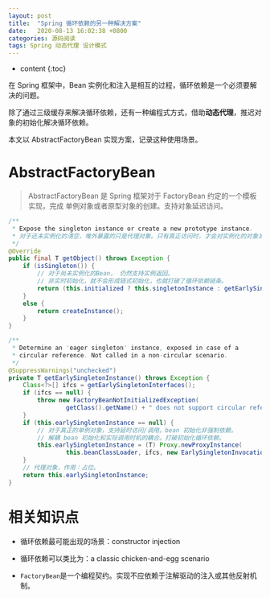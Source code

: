 ```yaml
---
layout: post
title:  "Spring 循环依赖的另一种解决方案"
date:   2020-08-13 16:02:38 +0800
categories: 源码阅读
tags: Spring 动态代理 设计模式 
---
```


* content
{:toc}


在 Spring 框架中，Bean 实例化和注入是相互的过程，循环依赖是一个必须要解决的问题。

除了通过三级缓存来解决循环依赖，还有一种编程式方式，借助**动态代理**，推迟对象的初始化解决循环依赖。

本文以 AbstractFactoryBean 实现方案，记录这种使用场景。

# AbstractFactoryBean

> AbstractFactoryBean 是 Spring 框架对于 FactoryBean 约定的一个模板实现，完成 单例对象或者原型对象的创建。支持对象延迟访问。

```java
/**
 * Expose the singleton instance or create a new prototype instance.
 * 对于还未实例化的清空，堆外暴露的只是代理对象。只有真正访问时，才会对实例化的对象发起的调用。
 */
@Override
public final T getObject() throws Exception {
    if (isSingleton()) {
        // 对于尚未实例化的Bean， 仍然支持实例返回。
        // 非实时初始化，就不会形成链式初始化，也就打破了循环依赖链条。
        return (this.initialized ? this.singletonInstance : getEarlySingletonInstance());
    }
    else {
        return createInstance();
    }
}

/**
 * Determine an 'eager singleton' instance, exposed in case of a
 * circular reference. Not called in a non-circular scenario.
 */
@SuppressWarnings("unchecked")
private T getEarlySingletonInstance() throws Exception {
    Class<?>[] ifcs = getEarlySingletonInterfaces();
    if (ifcs == null) {
        throw new FactoryBeanNotInitializedException(
                getClass().getName() + " does not support circular references");
    }
    if (this.earlySingletonInstance == null) {
        // 对于真正的单例对象，支持延时访问/调用。bean 初始化非强制依赖。
        // 解耦 bean 初始化和实际调用时机的耦合。打破初始化循环依赖。
        this.earlySingletonInstance = (T) Proxy.newProxyInstance(
                this.beanClassLoader, ifcs, new EarlySingletonInvocationHandler());
    }
    // 代理对象，作用：占位。
    return this.earlySingletonInstance;
}
```

# 相关知识点

- 循环依赖最可能出现的场景：constructor injection

- 循环依赖可以类比为：a classic chicken-and-egg scenario

- `FactoryBean`是一个编程契约。实现不应依赖于注解驱动的注入或其他反射机制。
